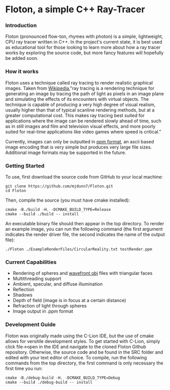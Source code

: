 # Floton, a simple C++ Ray-Tracer

### Introduction

Floton (pronounced flow-ton, rhymes with photon) is a simple, lightweight, CPU ray tracer written in C++. In the project's current state, it is best used as educational tool for those looking to learn more about how a ray tracer works by exploring the source code, but more fancy features will hopefully be added soon.

### How it works
Floton uses a technique called ray tracing to render realistic graphical images. Taken from [Wikipedia](https://en.wikipedia.org/wiki/Ray_tracing_(graphics)),"ray tracing is a rendering technique for generating an image by tracing the path of light as pixels in an image plane and simulating the effects of its encounters with virtual objects. The technique is capable of producing a very high degree of visual realism, usually higher than that of typical scanline rendering methods, but at a greater computational cost. This makes ray tracing best suited for applications where the image can be rendered slowly ahead of time, such as in still images and film and television visual effects, and more poorly suited for real-time applications like video games where speed is critical."

Currently, images can only be outputted in [ppm format](https://en.wikipedia.org/wiki/Netpbm_format), an ascii based image encoding that is very simple but produces very large file sizes. Additional image formats may be supported in the future.

### Getting Started
To use, first download the source code from GitHub to your local machine:
```
git clone https://github.com/mjdunn7/Floton.git
cd Floton
```
  
Then, compile the source (you must have cmake installed):
```
cmake -B./build -H. -DCMAKE_BUILD_TYPE=Release
cmake --build ./build -- install
```
  
An executable binary file should then appear in the top directory. To render an example image, you can run the following command (the first argument indicates the render driver file, the second indicates the name of the output file):
```
./Floton ./ExampleRenderFiles/CircularReality.txt testRender.ppm
```

### Current Capabilities
  * Rendering of spheres and [wavefront obj](https://en.wikipedia.org/wiki/Wavefront_.obj_file) files with triangular faces 
  * Multithreading support
  * Ambient, specular, and diffuse illumination
  * Reflection
  * Shadows
  * Depth of field (image is in focus at a certain distance)
  * Refraction of light through spheres
  * Image output in .ppm format
  
### Development Guide
Floton was originally made using the C-Lion IDE, but the use of cmake allows for versitile development styles. To get started with C-Lion, simply click file->open in the IDE and navigate to the cloned Floton Github repository. Otherwise, the source code and be found in the SRC folder and edited with your text editor of choice. To compile, run the following commands from the top directory, the first command is only necessary the first time you run:
```
cmake -B./debug-build -H. -DCMAKE_BUILD_TYPE=Debug
cmake --build ./debug-build -- install
```


  


